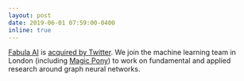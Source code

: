 ```yaml
---
layout: post
date: 2019-06-01 07:59:00-0400
inline: true
---
```


[Fabula AI](/assets/img/fabula.jpg) is [acquired by Twitter](https://techcrunch.com/2019/06/03/twitter-bags-deep-learning-talent-behind-london-startup-fabula-ai/). We join the machine learning team in London (including [Magic Pony](https://techcrunch.com/2016/06/20/twitter-is-buying-magic-pony-technology-which-uses-neural-networks-to-improve-images/)) to work on fundamental and applied research around graph neural networks.
